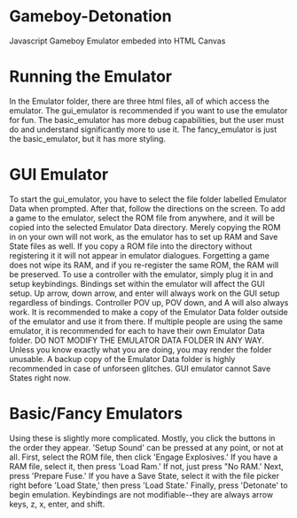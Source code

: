 # Gameboy-Detonation
Javascript Gameboy Emulator embeded into HTML Canvas

# Running the Emulator
In the Emulator folder, there are three html files, all of which access the emulator. The gui_emulator is recommended if you want to use the emulator for fun. The basic_emulator has more debug capabilities, but the user must do and understand significantly more to use it. The fancy_emulator is just the basic_emulator, but it has more styling.

# GUI Emulator
To start the gui_emulator, you have to select the file folder labelled Emulator Data when prompted. After that, follow the directions on the screen. To add a game to the emulator, select the ROM file from anywhere, and it will be copied into the selected Emulator Data directory. Merely copying the ROM in on your own will not work, as the emulator has to set up RAM and Save State files as well. If you copy a ROM file into the directory without registering it it will not appear in emulator dialogues. Forgetting a game does not wipe its RAM, and if you re-register the same ROM, the RAM will be preserved.
To use a controller with the emulator, simply plug it in and setup keybindings. Bindings set within the emulator will affect the GUI setup. Up arrow, down arrow, and enter will always work on the GUI setup regardless of bindings. Controller POV up, POV down, and A will also always work.
It is recommended to make a copy of the Emulator Data folder outside of the emulator and use it from there. If multiple people are using the same emulator, it is recommended for each to have their own Emulator Data folder. DO NOT MODIFY THE EMULATOR DATA FOLDER IN ANY WAY. Unless you know exactly what you are doing, you may render the folder unusable. A backup copy of the Emulator Data folder is highly recommended in case of unforseen glitches.
GUI emulator cannot Save States right now.

# Basic/Fancy Emulators
Using these is slightly more complicated. Mostly, you click the buttons in the order they appear. 'Setup Sound' can be pressed at any point, or not at all. First, select the ROM file, then click 'Engage Explosives.' If you have a RAM file, select it, then press 'Load Ram.' If not, just press "No RAM.' Next, press 'Prepare Fuse.' If you have a Save State, select it with the file picker right before 'Load State,' then press 'Load State.' Finally, press 'Detonate' to begin emulation.
Keybindings are not modifiable--they are always arrow keys, z, x, enter, and shift.